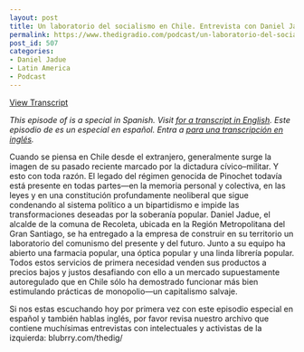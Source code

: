 ```yaml
---
layout: post
title: Un laboratorio del socialismo en Chile. Entrevista con Daniel Jadue.
permalink: https://www.thedigradio.com/podcast/un-laboratorio-del-socialismo-en-chile-entrevista-con-daniel-jadue/index.html
post_id: 507
categories: 
- Daniel Jadue
- Latin America
- Podcast
---
```


[View Transcript](https://www.jacobinmag.com/2019/04/communist-party-chile-left-governance-recoleta)


*This episode of 
 is a special 
 in Spanish. Visit 
[for a transcript in English](https://jacobinmag.com/2019/04/communist-party-chile-left-governance-recoleta). Este episodio de 
 es un 
 especial en español. Entra a 
[para una transcripción en inglés](https://jacobinmag.com/2019/04/communist-party-chile-left-governance-recoleta).*

Cuando se piensa en Chile desde el extranjero, generalmente surge la imagen de su pasado reciente marcado por la dictadura cívico–militar. Y esto con toda razón. El legado del régimen genocida de Pinochet todavía está presente en todas partes—en la memoria personal y colectiva, en las leyes y en una constitución profundamente neoliberal que sigue condenando al sistema político a un bipartidismo e impide las transformaciones deseadas por la soberanía popular. Daniel Jadue, el alcalde de la comuna de Recoleta, ubicada en la Región Metropolitana del Gran Santiago, se ha entregado a la empresa de construir en su territorio un laboratorio del comunismo del presente y del futuro. Junto a su equipo ha abierto una farmacia popular, una óptica popular y una linda librería popular. Todos estos servicios de primera necesidad venden sus productos a precios bajos y justos desafiando con ello a un mercado supuestamente autoregulado que en Chile sólo ha demostrado funcionar más bien estimulando prácticas de monopolio—un capitalismo salvaje.

Si nos estas escuchando hoy por primera vez con este episodio especial en español y también hablas inglés, por favor revisa nuestro archivo que contiene muchísimas entrevistas con intelectuales y activistas de la izquierda: blubrry.com/thedig/